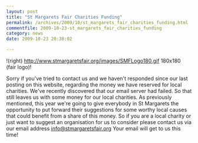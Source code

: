 ```yaml
---
layout: post
title: "St Margarets Fair Charities Funding"
permalink: /archives/2009/10/st_margarets_fair_charities_funding.html
commentfile: 2009-10-23-st_margarets_fair_charities_funding
category: news
date: 2009-10-23 20:38:02

---
```


!(right) http://www.stmargaretsfair.org/images/SMFLogo180.gif 180x180 (fair logo)!

Sorry if you've tried to contact us and we haven't responded since our last posting on this website, regarding the money we have reserved for local charities. We've recently discovered that our email server had failed. So that still leaves us with some money for our local charities. As previously mentioned, this year we're going to give everybody in St Margarets the opportunity to put forward their suggestions for some worthy local causes that could benefit from a share of this money. So if you are a local charity or just want to suggest an organisation for us to consider please contact us via our email address <info@stmargaretsfair.org> Your email will get to us this time!
